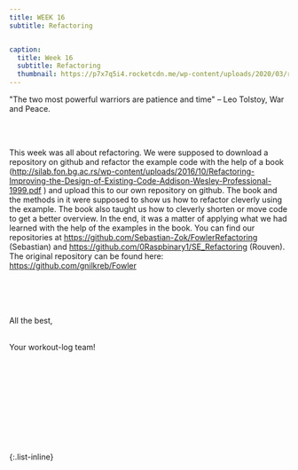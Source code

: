 ```yaml
---
title: WEEK 16
subtitle: Refactoring


caption:
  title: Week 16
  subtitle: Refactoring
  thumbnail: https://p7x7q5i4.rocketcdn.me/wp-content/uploads/2020/03/refactoring-wissen-kompakt.jpg
---
```


<div align="left">
  "The two most powerful warriors are patience and time" – Leo Tolstoy, War and Peace.
  
  <br><br>
  
  This week was all about refactoring. We were supposed to download a repository on github and refactor the example code with the help of a book   
  (http://silab.fon.bg.ac.rs/wp-content/uploads/2016/10/Refactoring-Improving-the-Design-of-Existing-Code-Addison-Wesley-Professional-1999.pdf ) 
  and upload this to our own repository on github. The book and the methods in it were supposed to show us how to refactor cleverly using the example. 
  The book also taught us how to cleverly shorten or move code to get a better overview. In the end, it was a matter of applying what we had learned 
  with the help of the examples in the book.
  You can find our repositories at https://github.com/Sebastian-Zok/FowlerRefactoring (Sebastian) and https://github.com/0Raspbinary1/SE_Refactoring (Rouven). 
  The original repository can be found here: https://github.com/gnilkreb/Fowler
  
  

  
  
  <br><br>
  <br><br>
  All the best,<br><br>

  Your workout-log team!<br><br><br><br><br>

</div>

 <script src="https://utteranc.es/client.js"
          repo="DHBW-TrainingApp/Blog"
          issue-term="pathname"
          label="Blog Comment"
          theme="github-light"
          crossorigin="anonymous"
          async>
  </script>
  
  <br>  <br>  <br>  <br>  <br>
  

{:.list-inline}
